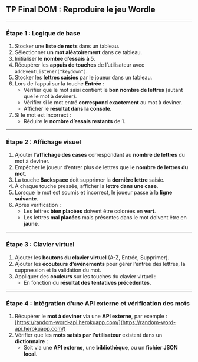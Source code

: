 ## TP Final DOM : Reproduire le jeu Wordle

---

### Étape 1 : Logique de base

1. Stocker une **liste de mots** dans un tableau.
2. Sélectionner **un mot aléatoirement** dans ce tableau.
3. Initialiser le **nombre d’essais à 5**.
4. Récupérer les **appuis de touches** de l’utilisateur avec `addEventListener("keydown")`.
5. Stocker les **lettres saisies** par le joueur dans un tableau.
6. Lors de l’appui sur la touche **Entrée** :
    - Vérifier que le mot saisi contient le **bon nombre de lettres** (autant que le mot à deviner).
    - Vérifier si le mot entré **correspond exactement** au mot à deviner.
    - Afficher le **résultat dans la console**.
7. Si le mot est incorrect :
    - Réduire le **nombre d’essais restants** de 1.

---

### Étape 2 : Affichage visuel

1. Ajouter l’**affichage des cases** correspondant au **nombre de lettres** du mot à deviner.
2. Empêcher le joueur d’entrer plus de lettres que le **nombre de lettres du mot**.
3. La touche **Backspace** doit supprimer la **dernière lettre** saisie.
4. À chaque touche pressée, afficher la **lettre dans une case**.
5. Lorsque le mot est soumis et incorrect, le joueur passe à la **ligne suivante**.
6. Après vérification :
    - Les lettres **bien placées** doivent être colorées en **vert**.
    - Les lettres **mal placées** mais présentes dans le mot doivent être en **jaune**.

---

### Étape 3 : Clavier virtuel

1. Ajouter les **boutons du clavier virtuel** (A-Z, Entrée, Supprimer).
2. Ajouter les **écouteurs d’événements** pour gérer l’entrée des lettres, la suppression et la validation du mot.
3. Appliquer des **couleurs** sur les touches du clavier virtuel :
    - En fonction du **résultat des tentatives précédentes**.

---

### Étape 4 : Intégration d’une API externe et vérification des mots

1. Récupérer le **mot à deviner** via une **API externe**, par exemple :  
   [https://random-word-api.herokuapp.com/](https://random-word-api.herokuapp.com/)
2. Vérifier que les **mots saisis par l'utilisateur** existent dans un **dictionnaire** :
    - Soit via une **API externe**, une **bibliothèque**, ou un **fichier JSON local**.

